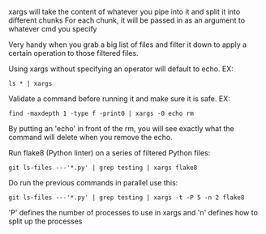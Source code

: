 xargs will take the content of whatever you pipe into it and split it into different chunks
For each chunk, it will be passed in as an argument to whatever cmd you specify

Very handy when you grab a big list of files and filter it down to apply a certain operation to
those filtered files.

Using xargs without specifying an operator will default to echo.
EX:
```
ls * | xargs
```
Validate a command before running it and make sure it is safe.
EX:
```
find -maxdepth 1 -type f -print0 | xargs -0 echo rm
```
By putting an 'echo' in front of the rm, you will see exactly what the command will delete
when you remove the echo.

Run flake8 (Python linter) on a series of filtered Python files:
```
git ls-files ---'*.py' | grep testing | xargs flake8
```
Do run the previous commands in parallel use this:
```
git ls-files ---'*.py' | grep testing | xargs -t -P 5 -n 2 flake8
```
'P' defines the number of processes to use in xargs and
'n' defines how to split up the processes

